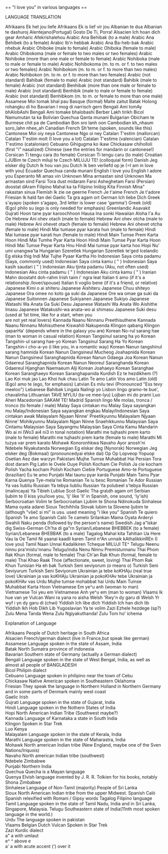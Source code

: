 == "I love you" in various languages ==
 
 LANGUAGE                          TRANSLATION
  
 Afrikaans           Ek het jou liefe
 Afrikaans           Ek is lief vir jou
 Albanian            te dua
 Albanian            te dashuroj
 Alentejano(Portugal)        Gosto De Ti, Porra!
 Alsacien            Ich hoan dich gear
 Amharic             Afekrishalehou
 Arabic              Ana Behibak (to a male) 
 Arabic              Ana Behibek (to a female)
 Arabic              Ib'n hebbak 
 Arabic              Ana Ba-heb-bak 
 Arabic              nhebuk 
 Arabic              Ohiboke (male to female) 
 Arabic              Ohiboka (female to male) 
 Arabic              Ohibokoma (male or female to two 
                     males or two females) 
 Arabic              Nohiboke (more than one male or 
                     female to female) 
 Arabic              Nohiboka (male to male or female
                     to male) 
 Arabic              Nohibokoma (m. to m. or f. to two 
                     males or two females)
 Arabic              Nohibokom (m. to m. or f. to more 
                     than two males) 
 Arabic              Nohibokon (m. to m. or f. to more 
                     than two females) 
 Arabic (not standard)       Bahibak (female to male) 
 Arabic (not standard)       Bahibik (male to female) 
 Arabic (not standard)       Benhibak (more than one male or
                     female to male) 
 Arabic (not standard)       Benhibik (male to male or female 
                     to female) 
 Arabic (not standard)       Benhibkom (m. to m. or female to 
                     more than one male) 
 Assamese            Moi tomak bhal pau 
 Basque (formal)     Maite zaitut
 Batak               Holong rohangku di ho 
 Bavarian            I mog di narrisch gern 
 Bengali             Ami tomAy bhAlobAshi 
 Bengali             Ami tomake bhalobashi 
 Berber              Lakh tirikh 
 Bicol               Namumutan ta ka 
 Bolivian Quechua        Qanta munani 
 Bulgarian           Obicham te 
 Burmese             chit pa de 
 Cambodian           Bon sro lanh oon 
 Cambodian           kh_nhaum soro_lahn nhee_ah 
 Canadian French         Sh'teme (spoken, sounds like this) 
 Cantonese           Moi oiy neya 
 Cantonese           Ngo oi ney 
 Catalan             T'estim (mallorcan) 
 Catalan             T'estim molt (I love you a lot) 
 Catalan             T'estime (valencian) 
 Catalan             T'estimo (catalonian) 
 Cebuano             Gihigugma ko ikaw 
 Chickasaw           chiholloli (first "i" nasalized)
 Chinese             (see the entries for mandarin or 
                     cantonese!) 
 Corsican            Ti tengu cara (to female) 
 Corsican            Ti tengu caru (to male) 
 Croatian            LJUBim te 
 Czech               miluji te 
 Czech               MILUJU TE! (colloquial form) 
 Danish              Jeg elsker dig 
 Dutch               Ik hou van jou 
 Dutch               Ik ben verliefd op je (=I am in love with you)
 Ecuador Quechua         canda munani 
 English             I love you 
 English             I adore you 
 Esperanto           Mi amas vin 
 Unknown             Mina armastan sind 
 Unknown             Ma armastan sind 
 Farsi               Tora dust midaram 
 Farsi               Asheghetam 
 Farsi (Persian)         doostat dAram 
 Filipino            Mahal ka ta 
 Filipino            Iniibig Kita 
 Finnish             Mina" rakastan sinua 
 Flemish             Ik zie oe geerne 
 French              Je t'aime 
 French              Je t'adore 
 Friesian            Ik hald fan dei 
 Gaelic              Ta gra agam ort 
 German              Ich liebe Dich 
 Greek               s'ayapo (spoken s'agapo, 3rd letter 
                     is lower case 'gamma') 
 Greek (old)             (Ego) philo su (ego is only needed
                      for emphasis) 
 Greenlandic             Asavakit 
 Gujrati             Hoon tane pyar karoochhoon 
 Hausa               Ina sonki 
 Hawaiian            Aloha I'a Au Oe 
 Hebrew              Ani ohev otach (male to female) 
 Hebrew              Ani ohev otcha (male to male) 
 Hebrew              Ani ohevet otach (female to female) 
 Hebrew              Ani ohevet otcha (female to male) 
 Hindi               Mai tumase pyar karata hun 
                     (male to female) 
 Hindi               Mai tumase pyar karati hun 
                     (female to male) 
 Hindi               Main Tumse Prem Karta Hoon 
 Hindi               Mai Tumhe Pyar Karta Hoon 
 Hindi               Main Tumse Pyar Karta Hoon 
 Hindi               Mai Tumse Peyar Karta Hnu 
 Hindi               Mai tumse pyar karta hoo 
 Hopi                Nu' umi unangwa'ta 
 Hungarian           Szeretlek 
 Hungarian           Szeretlek te'ged 
 Icelandic           Eg elska thig 
 Indi                Mai Tujhe Pyaar Kartha Ho 
 Indonesian          Saya cinta padamu (Saya, commonly 
                     used) 
 Indonesian          Saya cinta kamu ( " ) Indonesian 
                 Saya kasih saudari ( " ) 
 Indonesian          Aku tjinta padamu (Aku, not 
                     often used) 
 Indonesian          Aku cinta padamu ( " ) 
 Indonesian          Aku cinta kamu ( " ) 
 Iranian             Mahn doostaht doh-rahm 
 Irish               taim i' ngra leat 
 Italian             ti amo (if it's a relationship
                     /lover/spouse) 
 Italian             ti voglio bene (if it's a friend,
                     or relative) 
 Japanese            Kimi o ai shiteru 
 Japanese            Aishiteru 
 Japanese            Chuu shiteyo 
 Japanese            Ora omee no koto ga suki da 
 Japanese            Ore wa omae ga suki da 
 Japanese            Suitonnen Japanese Sukiyanen 
 Japanese            Sukiyo 
 Japanese            Watashi Wa Anata Ga Suki Desu 
 Japanese            Watashi Wa Anata Wo Aishithe Imasu 
 Japanese            Watakushi-wa anata-wo ai shimasu 
 Japanese            Suki desu (used at 1st time, like 
                     for a start, when you  
                     are not yet real lovers)
 Kannada             Naanu Ninnanu Preethisuthene 
 Kannada             Naanu Ninnanu Mohisuthene 
 Kiswahili           Nakupenda 
 Klingon             qabang 
 Klingon             qaparHa' (depends where in the 
                     galaxy you are) 
 Korean              No-rul sarang hae (man to woman in 
                     casual relation) 
 Korean              Tangsinul sarang ha yo 
 Korean              Tangshin-ul sarang hae-yo 
 Korean              Tangsinul Sarang Ha Yo 
 Korean              Tangshin-i cho-a-yo (i like you, 
                     in a romantic way) 
 Korean              Nanun tangshinul sarang hamnida 
 Korean              Nanun Dangsineul Mucheog Joahapnida 
 Korean              Nanun Dangsineul Saranghapnida 
 Korean              Nanun Gdaega Joa 
 Korean              Nanun Gdaereul Saranghapnida 
 Korean              Nanun Neoreul Saranghanda 
 Korean              Gdaereul Hjanghan Naemaeum Alji 
 Korean              Joahaeyo 
 Korean              Saranghae 
 Korean              Saranghaeyo 
 Korean              Saranghapanida 
 Kurdish             Ez te hezdikhem (?) 
 Lao                 Koi muk jao 
 Lao                 Khoi huk chau 
 Latin               Te amo 
 Latin               Vos amo 
 Latin (old)             (Ego) amo te (ego, for emphasis) 
 Latvian             Es milu tevi (Pronounced 
                 "Ess tevy meeloo") 
 Lebanese            Bahibak 
 Lingala             Nalingi yo 
 Lisbon  lingo           gramo-te bue', chavalinha 
 Lithuanian          TAVE MYLIU (ta-ve mee-lyu) 
 Lojban              mi do prami 
 Luo                 Aheri 
 Macedonian          SAKAM TE! 
 Madrid Spanish lingo            Me molas, tronca / tronco (to female / male)
 Malay               Saya cintakan mu 
 Malay               Saya sayangkan mu 
 Malay/Indonesian        Saya sayangkan engkau 
 Malay/Indonesian        Saya cintakan awak 
 Malayalam           Njyaan Ninne' Preetikyunnu 
 Malayalam           Njyaan Ninne' Mohikyunnu 
 Malayalam           Ngan Ninne Snaehikkunnu 
 Malaysian           Saya Cintamu 
 Malaysian           Saya Sayangmu 
 Malaysian           Saya Cinta Kamu 
 Mandarin            Wo ai ni (Wo3 ai4 ni3 
                     in tonal notation) 
 Marathi             me tujhashi prem karto 
                     (male to female) 
 Marathi             me tujhashi prem karte 
                     (female to male) 
 Marathi             Mi tuzya var prem karato 
 Mohawk              Konoronhkwa 
 Navaho              Ayor anosh'ni 
 Ndebele             Niyakutanda 
 Norwegian           Eg elskar deg (Nynorsk) 
 Norwegian           Jeg elsker deg (Bokmaal) 
                     (pronouncedyai elske dai)
 Op              Op Lopveop Yopuop 
 Osetian             Aez dae warzyn 
 Pakistani           Mujhe Tumse Muhabbat Hai 
 Persian             Tora dost daram 
 Pig Latin           Ie Ovele Ouye 
 Polish              Kocham Cie 
 Polish              Ja cie kocham 
 Polish              Yacha kocham 
 Polish              Kocham Ciebie 
 Portuguese          Amo-te 
 Portuguese (brazilian)      Eu te amo 
 Punjabi             Mai taunu pyar karda 
 Punjabi             Main Tainu Pyar Karna 
 Quenya              Tye-mela'ne 
 Romanian            Te iu besc 
 Romanian            Te Ador 
 Russian             Ya vas liubliu 
 Russian             Ya tebya liubliu 
 Russian             Ya polubeel s'tebya 
 Russian (malincaya)         Ya Tibieh Lublue 
 Scot Gaelic             Tha gra\dh agam ort 
 Serbian             ljubim te (I kiss you/love you, 
                     'lj' like 'll' in Spanish, 
                     one sound, 'ly'ish) 
 Serbocroatian           Volim te 
 Serbocroatian           Ljubim te 
 Shona               Ndinokuda 
 Sinhalese           Mama oyata adarei 
 Sioux               Techihhila 
 Slovak              lubim ta 
 Slovene             ljubim te (although "všeč si mi" is usu. used meaning "i like you"
 Spanish             Te quiero 
 Spanish             Te amo
 Spanish Caló        Te camelo 
 Srilankan           Mama Oyata Arderyi 
 Swahili             Naku penda (followed by the 
                     person's name) 
 Swedish             Jag a"lskar dig 
 Swiss-German            Ch'ha di ga"rn 
 Syrian/Lebanese         BHEBBEK (to a female) 
 Syrian/Lebanese         BHEBBAK (to a male) 
 Tagalog             Mahal kita 
 Tahitian            Ua Here Vau Ia Oe 
 Tamil               Ni yaanai kaadli karen 
 Tamil               n^An unnaik kAthalikkinREn 
                     (I love you) 
 Tamil               Naan Unnai Kadalikiren 
 Tcheque             MILUJI TE^ 
 Telugu              Neenu ninnu pra'mistu'nnanu 
 Telugu/india            Nenu Ninnu Premistunnanu 
 Thai                Phom Rak Khun (formal, 
                     male to female) 
 Thai                Ch'an Rak Khun (formal, 
                     female to male) 
 Thai                Khao Raak Thoe (affectionate, 
                     sweet, loving) 
 Thai                Phom Rak Khun 
 Tunisian            Ha eh bak 
 Turkish             Seni seviyo*rum (o* means o) 
 Turkish             Seni Seviyurum 
 Turkish             Seni Seviyorum 
 Ukrainian           ja tebe koKHAju (real true love) 
 Ukrainian           ja vas koKHAju 
 Ukrainian           ja pokoKHAv tebe 
 Ukrainian           ja pokoKHAv vas 
 Urdu                Mujhe tumse mohabbat hai 
 Urdu                Main Tumse Muhabbat Karta Hoon 
 Vietnamese          Em ye^u anh (woman to man) 
 Vietnamese          Toi yeu em 
 Vietnamese          Anh ye^u em (man to woman) 
 Vlaams              Ik hue van ye 
 Vulcan              Wani ra yana ro aisha 
 Welsh               'Rwy'n dy garu di 
 Welsh               Yr wyf i yn dy garu di (chwi) 
 Yiddish             Ich libe dich 
 Yiddish             Ich han dich lib 
 Yiddish             Ikh Hob Dikh Lib 
 Yugoslavian             Ya te volim 
 Zazi                Ezhele hezdege (sp?) 
 Zulu                Mena Tanda Wena 
 Zulu                Ngiyakuthanda! 
 Zulu                Tom ho' ichema 
  
 Explanation of Language 
 
 Afrikaans           People of Dutch heritage in 
                     South Africa  
 Alsacien            French/german dialect (live in 
                     France,but speak 
                     like german)  
 Assamese            Language spoken in the state of 
                     Assam, India  
 Batak               North Sumatra province of indonesia  
 Bavarian            Southern state of Germany (actually 
                     a German dialect)  
 Bengali             Language spoken in the state of 
                     West Bengal, India, as well 
                     as almost all people of 
                     BANGLADESH  
 Bicol               Philipin dialect  
 Cebuano             Language spoken in philipino near 
                     the town of Cebu  
 Chickasaw           Native American spoken in 
                     Southeastern Oklahoma  
 Friesian            They speak the language in Northern 
                     Holland in Northern Germany 
                     and in some parts of 
                     Denmark mainly west coast  
 Gaelic              Irish  
 Gujrati             Language spoken in the state of 
                     Gujarat, India  
 Hindi               Language spoken in the Nothern 
                     States of India  
 Hopi                North American Indian Tribe 
                     (Southwest maybe?)  
 Kannada             Language of Karnataka a state in 
                     South India  
 Klingon             Spoken in Star Trek  
 Luo                 Kenya  
 Malayalam           Language spoken in the state of 
                     Kerala, India  
 Marathi             Language spoken in the state of 
                     Maharastra, India  
 Mohawk              North american Indian tribe (New 
                     England, maybe one of the 
                     Sven Nations/Iriquois)  
 Navaho              North american Indian tribe 
                     (southwest)  
 Ndebele             Zimbabwe  
 Punjabi             Northern India  
 Quechua             Quecha is a Mayan language  
 Quenya              Elvish language invented by 
                     J. R. R. Tolkien for his 
                     books, notably 
 Shona               Zimbabwe  
 Sinhalese           Language of  Non-Tamil (majority) 
                     People of Sri Lanka  
 Sioux               North American Indian tribe from 
                     the upper Midwest.
 Spanish Caló        Spanish relexified with Romani / Gipsy words
 Tagalog             Filipino language  
 Tamil               Language spoken in the state of 
                     Tamil Nadu, India and in 
                     Sri Lanka, Singapore, 
                     Malaysia.
 Telugu              Southeastern state of India(11nth 
                     most spoken language in 
                     the world.)  
 Urdu                The language spoken in pakistan  
 Vlaams              Belgian Dutch 
 Vulcan              Spoken in Star Trek  
 Zazi                Kurdic dialect  
 a"              a with umlaut  
 e^              ^ above e  
 a'              a with acute accent (') over it